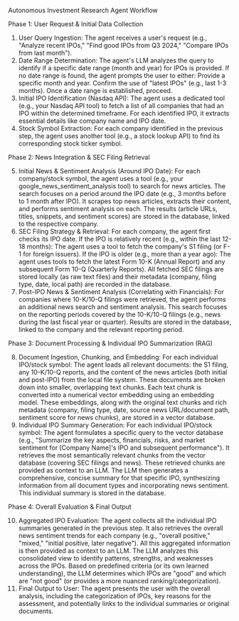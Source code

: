 
Autonomous Investment Research Agent Workflow

Phase 1: User Request & Initial Data Collection

1. User Query Ingestion:
    The agent receives a user's request (e.g., "Analyze recent IPOs," "Find good IPOs from Q3 2024," "Compare IPOs from last month").
2. Date Range Determination:
    The agent's LLM analyzes the query to identify if a specific date range (month and year) for IPOs is provided.
    If no date range is found, the agent prompts the user to either:
        Provide a specific month and year.
        Confirm the use of "latest IPOs" (e.g., last 1-3 months).
    Once a date range is established, proceed.
3. Initial IPO Identification (Nasdaq API):
    The agent uses a dedicated tool (e.g., your Nasdaq API tool) to fetch a list of all companies that had an IPO within the determined timeframe.
    For each identified IPO, it extracts essential details like company name and IPO date.
4. Stock Symbol Extraction:
    For each company identified in the previous step, the agent uses another tool (e.g., a stock lookup API) to find its corresponding stock ticker symbol.

Phase 2: News Integration & SEC Filing Retrieval

5. Initial News & Sentiment Analysis (Around IPO Date):
    For each company/stock symbol, the agent uses a tool (e.g., your google_news_sentiment_analysis tool) to search for news articles.
    The search focuses on a period around the IPO date (e.g., 3 months before to 1 month after IPO).
    It scrapes top news articles, extracts their content, and performs sentiment analysis on each.
    The results (article URLs, titles, snippets, and sentiment scores) are stored in the database, linked to the respective company.
6. SEC Filing Strategy & Retrieval:
    For each company, the agent first checks its IPO date.
    If the IPO is relatively recent (e.g., within the last 12-18 months):
        The agent uses a tool to fetch the company's S1 filing (or F-1 for foreign issuers).
    If the IPO is older (e.g., more than a year ago):
        The agent uses tools to fetch the latest Form 10-K (Annual Report) and any subsequent Form 10-Q (Quarterly Reports).
    All fetched SEC filings are stored locally (as raw text files) and their metadata (company, filing type, date, local path) are recorded in the database.
7. Post-IPO News & Sentiment Analysis (Correlating with Financials):
    For companies where 10-K/10-Q filings were retrieved, the agent performs an additional news search and sentiment analysis.
    This search focuses on the reporting periods covered by the 10-K/10-Q filings (e.g., news during the last fiscal year or quarter).
    Results are stored in the database, linked to the company and the relevant reporting period.

Phase 3: Document Processing & Individual IPO Summarization (RAG)

8. Document Ingestion, Chunking, and Embedding:
    For each individual IPO/stock symbol:
        The agent loads all relevant documents: the S1 filing, any 10-K/10-Q reports, and the content of the news articles (both initial and post-IPO) from the local file system.
        These documents are broken down into smaller, overlapping text chunks.
        Each text chunk is converted into a numerical vector embedding using an embedding model.
        These embeddings, along with the original text chunks and rich metadata (company, filing type, date, source news URL/document path, sentiment score for news chunks), are stored in a vector database.
9. Individual IPO Summary Generation:
    For each individual IPO/stock symbol:
        The agent formulates a specific query to the vector database (e.g., "Summarize the key aspects, financials, risks, and market sentiment for [Company Name]'s IPO and subsequent performance").
        It retrieves the most semantically relevant chunks from the vector database (covering SEC filings and news).
        These retrieved chunks are provided as context to an LLM.
        The LLM then generates a comprehensive, concise summary for that specific IPO, synthesizing information from all document types and incorporating news sentiment.
        This individual summary is stored in the database.

Phase 4: Overall Evaluation & Final Output

10. Aggregated IPO Evaluation:
    The agent collects all the individual IPO summaries generated in the previous step.
    It also retrieves the overall news sentiment trends for each company (e.g., "overall positive," "mixed," "initial positive, later negative").
    All this aggregated information is then provided as context to an LLM.
    The LLM analyzes this consolidated view to identify patterns, strengths, and weaknesses across the IPOs.
    Based on predefined criteria (or its own learned understanding), the LLM determines which IPOs are "good" and which are "not good" (or provides a more nuanced ranking/categorization).
11. Final Output to User:
    The agent presents the user with the overall analysis, including the categorization of IPOs, key reasons for the assessment, and potentially links to the individual summaries or original documents.
